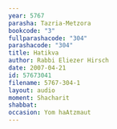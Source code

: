 ```yaml
---
year: 5767
parasha: Tazria-Metzora
bookcode: "3"
fullparashacode: "304"
parashacode: "304"
title: Hatikva
author: Rabbi Eliezer Hirsch
date: 2007-04-21
id: 57673041
filename: 5767-304-1
layout: audio
moment: Shacharit
shabbat: 
occasion: Yom haAtzmaut
---
```

